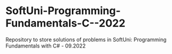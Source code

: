 # SoftUni-Programming-Fundamentals-C--2022
Repository to store solutions of problems in SoftUni: Programming Fundamentals with C# - 09.2022
